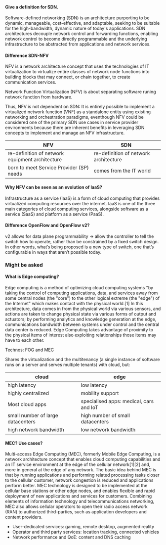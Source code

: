 #### Give a definition for SDN.

Software-defined networking (SDN) is an architecture purporting to be dynamic, manageable, cost-effective, and adaptable, seeking to be suitable for the high-bandwidth, dynamic nature of today's applications. SDN architectures decouple network control and forwarding functions, enabling network control to become directly programmable and the underlying infrastructure to be abstracted from applications and network services.

#### Difference SDN-NFV

NFV is a network architecture concept that uses the technologies of IT virtualization to virtualize entire classes of network node functions into building blocks that may connect, or chain together, to create communication services.

Network Function Virtualization (NFV) is about separating software runing network function from hardware.

Thus, NFV is not dependent on SDN: It is entirely possible to implement a virtualized network function (VNF) as a standalone entity using existing networking and orchestration paradigms, eventhough NFV could be considered one of the primary SDN use cases in service provider environments because there are inherent benefits in leveraging SDN concepts to implement and manage an NFV infrastructure.

| NFV | SDN |
| --- | --- |
| re-definition of  network equipment architecture | re-definition  of  network architecture |
| born  to  meet  Service Provider  (SP)  needs | comes from  the IT  world |

#### Why NFV can be seen as an evolution of IaaS?

Infrastructure as a service (IaaS) is a form of cloud computing that provides virtualized computing resources over the internet. IaaS is one of the three main categories of cloud computing services, alongside software as a service (SaaS) and platform as a service (PaaS).

#### Difference OpenFlow and OpenFlow v2?

v2 allows for data plane programmability -> allow the controller to tell the switch how to operate, rather than be constrained by a fixed switch design. In other words, what’s being proposed is a new type of switch, one that’s configurable in ways that aren’t possible today.

### Might be asked

#### What is Edge computing?

Edge computing is a method of optimizing cloud computing systems "by taking the control of computing applications, data, and services away from some central nodes (the "core") to the other logical extreme (the "edge") of the Internet" which makes contact with the physical world.[1] In this architecture, data comes in from the physical world via various sensors, and actions are taken to change physical state via various forms of output and actuators; by performing analytics and knowledge generation at the edge, communications bandwidth between systems under control and the central data center is reduced. Edge Computing takes advantage of proximity to the physical items of interest also exploiting relationships those items may have to each other.

Technos: FOG and MEC

Shares the virtualization and the multitenancy (a single instance of software runs on a server and serves multiple tenants) with cloud, but:

| cloud | edge |
| --- | --- |
| high latency | low latency |
| highly centralized | mobility support |
| Most cloud apps | specialised apps: medical, cars and IoT |
| small number of large datacenters | high number of small datacenters |
| high network bandwidth | low network bandwidth |

#### MEC? Use cases?

Multi-access Edge Computing (MEC), formerly Mobile Edge Computing, is a network architecture concept that enables cloud computing capabilities and an IT service environment at the edge of the cellular network[1][2] and, more in general at the edge of any network. The basic idea behind MEC is that by running applications and performing related processing tasks closer to the cellular customer, network congestion is reduced and applications perform better. MEC technology is designed to be implemented at the cellular base stations or other edge nodes, and enables flexible and rapid deployment of new applications and services for customers. Combining elements of information technology and telecommunications networking, MEC also allows cellular operators to open their radio access network (RAN) to authorized third-parties, such as application developers and content providers.

* User-dedicated services: gaming, remote desktop, augmented reality
* Operator and third party services: location tracking, connected vehicles
* Network performance and QoE: content and DNS caching